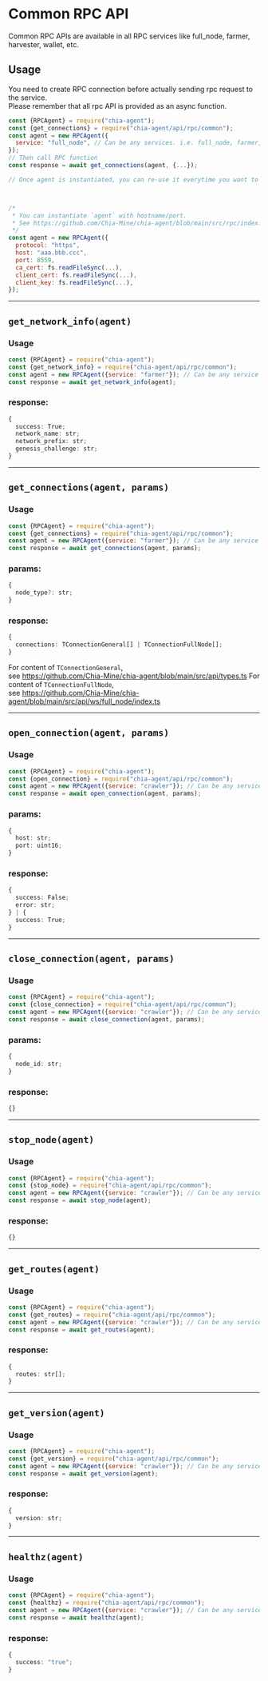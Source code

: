 # Common RPC API

Common RPC APIs are available in all RPC services like full_node, farmer, harvester, wallet, etc.

## Usage
You need to create RPC connection before actually sending rpc request to the service.  
Please remember that all rpc API is provided as an async function.
```js
const {RPCAgent} = require("chia-agent");
const {get_connections} = require("chia-agent/api/rpc/common");
const agent = new RPCAgent({
  service: "full_node", // Can be any services. i.e. full_node, farmer, harvester, wallet, crawler
});
// Then call RPC function
const response = await get_connections(agent, {...});

// Once agent is instantiated, you can re-use it everytime you want to request crawler API.



/*
 * You can instantiate `agent` with hostname/port.
 * See https://github.com/Chia-Mine/chia-agent/blob/main/src/rpc/index.ts
 */
const agent = new RPCAgent({
  protocol: "https",
  host: "aaa.bbb.ccc",
  port: 8559,
  ca_cert: fs.readFileSync(...),
  client_cert: fs.readFileSync(...),
  client_key: fs.readFileSync(...),
});
```

---

## `get_network_info(agent)`
### Usage
```js
const {RPCAgent} = require("chia-agent");
const {get_network_info} = require("chia-agent/api/rpc/common");
const agent = new RPCAgent({service: "farmer"}); // Can be any service like full_node, harvester, etc...
const response = await get_network_info(agent);
```
### response:
```typescript
{
  success: True;
  network_name: str;
  network_prefix: str;
  genesis_challenge: str;
}
```

---

## `get_connections(agent, params)`
### Usage
```js
const {RPCAgent} = require("chia-agent");
const {get_connections} = require("chia-agent/api/rpc/common");
const agent = new RPCAgent({service: "farmer"}); // Can be any service like full_node, harvester, etc...
const response = await get_connections(agent, params);
```
### params:
```typescript
{
  node_type?: str;
}
```
### response:
```typescript
{
  connections: TConnectionGeneral[] | TConnectionFullNode[];
}
```
For content of `TConnectionGeneral`,  
see https://github.com/Chia-Mine/chia-agent/blob/main/src/api/types.ts
For content of `TConnectionFullNode`,  
see https://github.com/Chia-Mine/chia-agent/blob/main/src/api/ws/full_node/index.ts

---

## `open_connection(agent, params)`
### Usage
```js
const {RPCAgent} = require("chia-agent");
const {open_connection} = require("chia-agent/api/rpc/common");
const agent = new RPCAgent({service: "crawler"}); // Can be any service like full_node, harvester, etc...
const response = await open_connection(agent, params);
```
### params:
```typescript
{
  host: str;
  port: uint16;
}
```
### response:
```typescript
{
  success: False;
  error: str;
} | {
  success: True;
}
```

---

## `close_connection(agent, params)`
### Usage
```js
const {RPCAgent} = require("chia-agent");
const {close_connection} = require("chia-agent/api/rpc/common");
const agent = new RPCAgent({service: "crawler"}); // Can be any service like full_node, harvester, etc...
const response = await close_connection(agent, params);
```
### params:
```typescript
{
  node_id: str;
}
```
### response:
```typescript
{}
```

---

## `stop_node(agent)`
### Usage
```js
const {RPCAgent} = require("chia-agent");
const {stop_node} = require("chia-agent/api/rpc/common");
const agent = new RPCAgent({service: "crawler"}); // Can be any service like full_node, harvester, etc...
const response = await stop_node(agent);
```
### response:
```typescript
{}
```

---

## `get_routes(agent)`
### Usage
```js
const {RPCAgent} = require("chia-agent");
const {get_routes} = require("chia-agent/api/rpc/common");
const agent = new RPCAgent({service: "crawler"}); // Can be any service like full_node, harvester, etc...
const response = await get_routes(agent);
```
### response:
```typescript
{
  routes: str[];
}
```

---

## `get_version(agent)`
### Usage
```js
const {RPCAgent} = require("chia-agent");
const {get_version} = require("chia-agent/api/rpc/common");
const agent = new RPCAgent({service: "crawler"}); // Can be any service like full_node, harvester, etc...
const response = await get_version(agent);
```
### response:
```typescript
{
  version: str;
}
```

---

## `healthz(agent)`
### Usage
```js
const {RPCAgent} = require("chia-agent");
const {healthz} = require("chia-agent/api/rpc/common");
const agent = new RPCAgent({service: "crawler"}); // Can be any service like full_node, harvester, etc...
const response = await healthz(agent);
```
### response:
```typescript
{
  success: "true";
}
```
